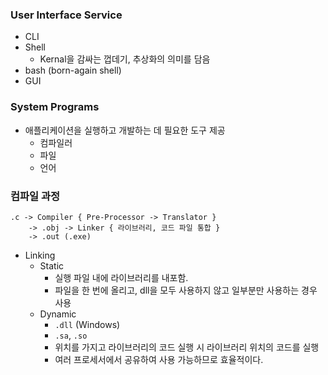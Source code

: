 ### User Interface Service
- CLI
- Shell
	- Kernal을 감싸는 껍데기, 추상화의 의미를 담음
- bash (born-again shell)
- GUI
### System Programs
- 애플리케이션을 실행하고 개발하는 데 필요한 도구 제공
	- 컴파일러
	- 파일
	- 언어


### 컴파일 과정
	.c -> Compiler { Pre-Processor -> Translator }
		-> .obj -> Linker { 라이브러리, 코드 파일 통합 }
		-> .out (.exe)
- Linking
	- Static
		- 실행 파일 내에 라이브러리를 내포함. 
		- 파일을 한 번에 올리고, dll을 모두 사용하지 않고 일부분만 사용하는 경우 사용
	- Dynamic
		- `.dll` (Windows)
		- `.sa`, `.so`
		- 위치를 가지고 라이브러리의 코드 실행 시 라이브러리 위치의 코드를 실행
		-  여러 프로세서에서 공유하여 사용 가능하므로 효율적이다.
